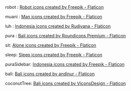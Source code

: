 robot : <a href="https://www.flaticon.com/free-icons/robot" title="robot icons">Robot icons created by Freepik - Flaticon</a>

muani : <a href="https://www.flaticon.com/free-icons/man" title="man icons">Man icons created by Freepik - Flaticon</a>

luh : <a href="https://www.flaticon.com/free-icons/indonesia" title="indonesia icons">Indonesia icons created by Rudiyana - Flaticon</a>

pura : <a href="https://www.flaticon.com/free-icons/bali" title="bali icons">Bali icons created by Roundicons Premium - Flaticon</a>

sit: <a href="https://www.flaticon.com/free-icons/alone" title="alone icons">Alone icons created by Freepik - Flaticon</a>

sleep: <a href="https://www.flaticon.com/free-icons/sleep" title="sleep icons">Sleep icons created by Freepik - Flaticon</a>

puraSidebar: <a href="https://www.flaticon.com/free-icons/indonesia" title="indonesia icons">Indonesia icons created by Freepik - Flaticon</a>

bali: <a href="https://www.flaticon.com/free-icons/bali" title="bali icons">Bali icons created by andinur - Flaticon</a>

coconutTree: <a href="https://www.flaticon.com/free-icons/bali" title="bali icons">Bali icons created by ViconsDesign - Flaticon</a>